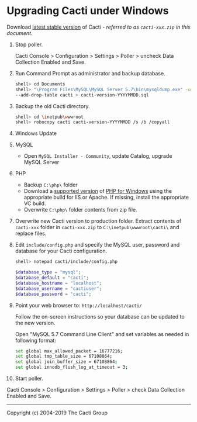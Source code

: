 # Upgrading Cacti under Windows

Download [latest stable version](https://www.cacti.net/download_cacti.php)
of Cacti - *referred to as `cacti-xxx.zip` in this document.*

1. Stop poller.

   Cacti Console > Configuration > Settings > Poller >
   uncheck Data Collection Enabled and Save.

2. Run Command Prompt as administrator and backup database.

   ```sh
   shell> cd Documents
   shell> "\Program Files\MySQL\MySQL Server 5.7\bin\mysqldump.exe" -uroot -p -l
   --add-drop-table cacti > cacti-version-YYYYMMDD.sql
   ```

3. Backup the old Cacti directory.

   ```sh
   shell> cd \inetpub\wwwroot
   shell> robocopy cacti cacti-version-YYYYMMDD /s /b /copyall
   ```

4. Windows Update

5. MySQL

   * Open `MySQL Installer - Community`, update Catalog,
   upgrade MySQL Server

6. PHP

   * Backup `C:\php\` folder
   * Download a [supported version](http://php.net/supported-versions.php) of
   [PHP for Windows](https://windows.php.net/download/) using the appropriate
   build for IIS or Apache. If missing, install the appropriate VC build.
   * Overwrite `C:\php\` folder contents from zip file.

7. Overwrite new Cacti version to production folder.
   Extract contents of `cacti-xxx` folder in `cacti-xxx.zip` to
   `C:\inetpub\wwwroot\cacti\` and replace files.

8. Edit `include/config.php` and specify the MySQL user, password and database
   for your Cacti configuration.

   ```sh
   shell> notepad cacti/include/config.php
   ```

   ```php
   $database_type = "mysql";
   $database_default = "cacti";
   $database_hostname = "localhost";
   $database_username = "cactiuser";
   $database_password = "cacti";
   ```

9. Point your web browser to: `http://localhost/cacti/`

   Follow the on-screen instructions so your database can be updated to the
   new version.

   Open "MySQL 5.7 Command Line Client" and set variables as needed in
   following format:

   ```sh
   set global max_allowed_packet = 16777216;
   set global tmp_table_size = 67108864;
   set global join_buffer_size = 67108864;
   set global innodb_flush_log_at_timeout = 3;
   ```

10. Start poller.

   Cacti Console > Configuration > Settings > Poller >
   check Data Collection Enabled and Save.

---
Copyright (c) 2004-2019 The Cacti Group

